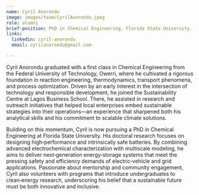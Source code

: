 ```yaml
---
name: Cyril Anorondu
image: images/team/CyrilAnorondu.jpeg
role: alumni
brief-position: PhD in Chemical Engineering, Florida State University.
links:
  linkedin: cyril-anorondu
  email: cyrilanorondu@gmail.com

---
```


Cyril Anorondu graduated with a first class in Chemical Engineering from the Federal University of Technology, Owerri, where he cultivated a rigorous foundation in reaction engineering, thermodynamics, transport phenomena, and process optimization. Driven by an early interest in the intersection of technology and responsible development, he joined the Sustainability Centre at Lagos Business School. There, he assisted in research and outreach initiatives that helped local enterprises embed sustainable strategies into their operations—an experience that sharpened both his analytical skills and his commitment to scalable climate solutions.

Building on this momentum, Cyril is now pursuing a PhD in Chemical Engineering at Florida State University. His doctoral research focuses on designing high‑performance and intrinsically safe batteries. By combining advanced electrochemical characterization with multiscale modeling, he aims to deliver next‑generation energy‑storage systems that meet the pressing safety and efficiency demands of electric‑vehicle and grid applications. Passionate about mentorship and community engagement, Cyril also volunteers with programs that introduce undergraduates to clean‑energy research, underscoring his belief that a sustainable future must be both innovative and inclusive.
